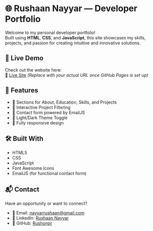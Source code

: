 # 🌐 Rushaan Nayyar — Developer Portfolio

Welcome to my personal developer portfolio!  
Built using **HTML**, **CSS**, and **JavaScript**, this site showcases my skills, projects, and passion for creating intuitive and innovative solutions.

## 📌 Live Demo

Check out the website here:  
🔗 [Live Site](https://rushorgir.github.io/Resume/)
*(Replace with your actual URL once GitHub Pages is set up)*

## 📁 Features

- 💼 Sections for About, Education, Skills, and Projects
- 🧠 Interactive Project Filtering
- 📨 Contact form powered by EmailJS
- 🎨 Light/Dark Theme Toggle
- 💬 Fully responsive design

## 🛠️ Built With

- HTML5  
- CSS
- JavaScript
- Font Awesome Icons  
- EmailJS (for functional contact form)

## 📬 Contact

Have an opportunity or want to connect?

- 📧 Email: nayyarrushaan@gmail.com  
- 💼 LinkedIn: [Rushaan Nayyar](https://www.linkedin.com/in/rushaan-nayyar-177105379/)  
- 🐙 GitHub: [Rushorgir](https://github.com/Rushorgir)
